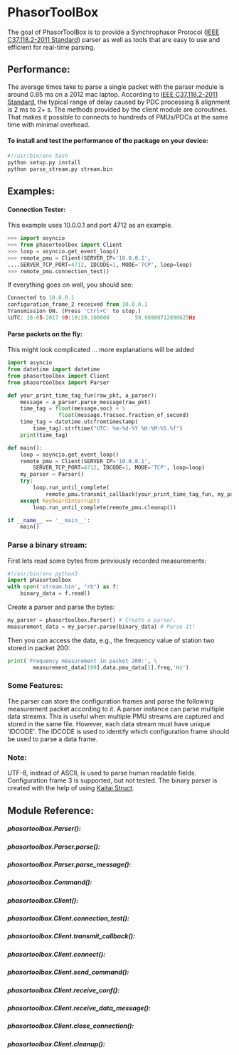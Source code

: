 # PhasorToolBox

The goal of PhasorToolBox is to provide a Synchrophasor Protocol ([IEEE C37.118.2-2011 Standard]) parser as well as tools that are easy to use and efficient for real-time parsing.
## Performance:

The average times take to parse a single packet with the parser module is around 0.85 ms on a 2012 mac laptop.
According to [IEEE C37.118.2-2011 Standard], the typical range of delay caused by PDC processing & alignment is 2 ms to 2+ s.
The methods provided by the client module are coroutines. That makes it possible to connects to hundreds of PMUs/PDCs at the same time with minimal overhead.


#### To install and test the performance of the package on your device:
```bash
#!/usr/bin/env bash
python setup.py install
python parse_stream.py stream.bin
```
## Examples:
#### Connection Tester:
This example uses 10.0.0.1 and port 4712 as an example.
```python
>>> import asyncio
>>> from phasortoolbox import Client
>>> loop = asyncio.get_event_loop()
>>> remote_pmu = Client(SERVER_IP='10.0.0.1',
....SERVER_TCP_PORT=4712, IDCODE=1, MODE='TCP', loop=loop)
>>> remote_pmu.connection_test()
```
If everything goes on well, you should see:
```python
Connected to 10.0.0.1             
configuration_frame_2 received from 10.0.0.1                               
Transmission ON. (Press 'Ctrl+C' to stop.)                                       
\UTC: 10-05-2017 09:19:39.100000        59.98980712890625Hz
```

#### Parse packets on the fly:
This might look complicated ... more explanations will be added
```python
import asyncio
from datetime import datetime
from phasortoolbox import Client
from phasortoolbox import Parser

def your_print_time_tag_fun(raw_pkt, a_parser):
    message = a_parser.parse_message(raw_pkt)
    time_tag = float(message.soc) + \
                float(message.fracsec.fraction_of_second)
    time_tag = datetime.utcfromtimestamp(
        time_tag).strftime("UTC: %m-%d-%Y %H:%M:%S.%f")
    print(time_tag)

def main():
    loop = asyncio.get_event_loop()
    remote_pmu = Client(SERVER_IP='10.0.0.1',
        SERVER_TCP_PORT=4712, IDCODE=1, MODE='TCP', loop=loop)
    my_parser = Parser()
    try:
        loop.run_until_complete(
            remote_pmu.transmit_callback(your_print_time_tag_fun, my_parser))
    except KeyboardInterrupt:
        loop.run_until_complete(remote_pmu.cleanup())

if __name__ == '__main__':
    main()
```



### Parse a binary stream:
First lets read some bytes from previously recorded measurements:
```python
#!/usr/bin/env python3
import phasortoolbox
with open('stream.bin', "rb") as f:
    binary_data = f.read()  
```
Create a parser and parse the bytes:
```python
my_parser = phasortoolbox.Parser() # Create a parser.
measurement_data = my_parser.parse(binary_data) # Parse It!
```
Then you can access the data, e.g., the frequency value of station two stored in packet 200:
```python
print('Frequency measurement in packet 200:', \
        measurement_data[199].data.pmu_data[1].freq,'Hz')
```

### Some Features:
The parser can store the configuration frames and parse the following measurement packet according to it.
A parser instance can parse multiple data streams. This is useful when multiple PMU streams are captured and stored in the same file. However, each data stream must have unique 'IDCODE'. The IDCODE is used to identify which configuration frame should be used to parse a data frame.

### Note:
UTF-8, instead of ASCII, is used to parse human readable fields.
Configuration frame 3 is supported, but not tested. 
The binary parser is created with the help of using [Kaitai Struct].



## Module Reference:

##### phasortoolbox.Parser():
##### phasortoolbox.Parser.parse():
##### phasortoolbox.Parser.parse_message():
##### phasortoolbox.Command():
##### phasortoolbox.Client():
##### phasortoolbox.Client.connection_test():
##### phasortoolbox.Client.transmit_callback():
##### phasortoolbox.Client.connect():
##### phasortoolbox.Client.send_command():
##### phasortoolbox.Client.receive_conf():
##### phasortoolbox.Client.receive_data_message():
##### phasortoolbox.Client.close_connection():
##### phasortoolbox.Client.cleanup():








[IEEE C37.118.2-2011 Standard]: <http://ieeexplore.ieee.org/document/6111222/>
[Kaitai Struct]: <https://github.com/kaitai-io/kaitai_struct>
